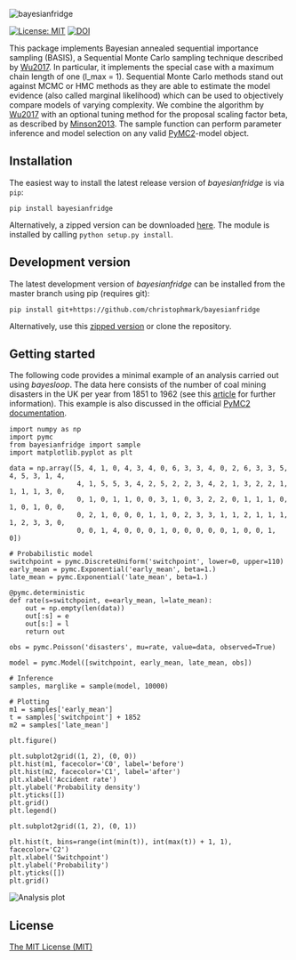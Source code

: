 ![bayesianfridge](https://raw.githubusercontent.com/christophmark/bayesianfridge/master/docs/images/logo-500px.png)

[![License: MIT](https://img.shields.io/badge/License-MIT-blue.svg)](https://opensource.org/licenses/MIT)
[![DOI](https://zenodo.org/badge/128050340.svg)](https://zenodo.org/badge/latestdoi/128050340)

This package implements Bayesian annealed sequential importance sampling (BASIS), a Sequential Monte Carlo sampling technique described by [Wu2017](https://doi.org/10.1115/1.4037450). In particular, it implements the special case with a maximum chain length of one (l_max = 1). Sequential Monte Carlo methods stand out against MCMC or HMC methods as they are able to estimate the model evidence (also called marginal likelihood) which can be used to objectively compare models of varying complexity. We combine the algorithm by [Wu2017](https://doi.org/10.1115/1.4037450) with an optional tuning method for the proposal scaling factor beta, as described by [Minson2013](https://doi.org/10.1093/gji/ggt180). The sample function can perform parameter inference and model selection on any valid [PyMC2](https://pymc-devs.github.io/pymc/)-model object.

## Installation
The easiest way to install the latest release version of *bayesianfridge* is via `pip`:
```
pip install bayesianfridge
```
Alternatively, a zipped version can be downloaded [here](https://github.com/christophmark/bayesianfridge/releases). The module is installed by calling `python setup.py install`.

## Development version
The latest development version of *bayesianfridge* can be installed from the master branch using pip (requires git):
```
pip install git+https://github.com/christophmark/bayesianfridge
```
Alternatively, use this [zipped version](https://github.com/christophmark/bayesianfridge/zipball/master) or clone the repository.

## Getting started
The following code provides a minimal example of an analysis carried out using *bayesloop*. The data here consists of the number of coal mining disasters in the UK per year from 1851 to 1962 (see this [article](https://academic.oup.com/biomet/article-pdf/66/1/191/600109/66-1-191.pdf) for further information). This example is also discussed in the official [PyMC2 documentation](https://pymc-devs.github.io/pymc/tutorial.html).

```
import numpy as np
import pymc
from bayesianfridge import sample
import matplotlib.pyplot as plt

data = np.array([5, 4, 1, 0, 4, 3, 4, 0, 6, 3, 3, 4, 0, 2, 6, 3, 3, 5, 4, 5, 3, 1, 4,
                 4, 1, 5, 5, 3, 4, 2, 5, 2, 2, 3, 4, 2, 1, 3, 2, 2, 1, 1, 1, 1, 3, 0,
                 0, 1, 0, 1, 1, 0, 0, 3, 1, 0, 3, 2, 2, 0, 1, 1, 1, 0, 1, 0, 1, 0, 0,
                 0, 2, 1, 0, 0, 0, 1, 1, 0, 2, 3, 3, 1, 1, 2, 1, 1, 1, 1, 2, 3, 3, 0,
                 0, 0, 1, 4, 0, 0, 0, 1, 0, 0, 0, 0, 0, 1, 0, 0, 1, 0])

# Probabilistic model
switchpoint = pymc.DiscreteUniform('switchpoint', lower=0, upper=110)
early_mean = pymc.Exponential('early_mean', beta=1.)
late_mean = pymc.Exponential('late_mean', beta=1.)

@pymc.deterministic
def rate(s=switchpoint, e=early_mean, l=late_mean):
    out = np.empty(len(data))
    out[:s] = e
    out[s:] = l
    return out

obs = pymc.Poisson('disasters', mu=rate, value=data, observed=True)

model = pymc.Model([switchpoint, early_mean, late_mean, obs])

# Inference
samples, marglike = sample(model, 10000)

# Plotting
m1 = samples['early_mean']
t = samples['switchpoint'] + 1852
m2 = samples['late_mean']

plt.figure()

plt.subplot2grid((1, 2), (0, 0))
plt.hist(m1, facecolor='C0', label='before')
plt.hist(m2, facecolor='C1', label='after')
plt.xlabel('Accident rate')
plt.ylabel('Probability density')
plt.yticks([])
plt.grid()
plt.legend()

plt.subplot2grid((1, 2), (0, 1))

plt.hist(t, bins=range(int(min(t)), int(max(t)) + 1, 1), facecolor='C2')
plt.xlabel('Switchpoint')
plt.ylabel('Probability')
plt.yticks([])
plt.grid()
```

![Analysis plot](https://raw.githubusercontent.com/christophmark/bayesianfridge/master/docs/images/minimal-example.png)

## License
[The MIT License (MIT)](https://github.com/christophmark/bayesianfridge/blob/master/LICENSE)
